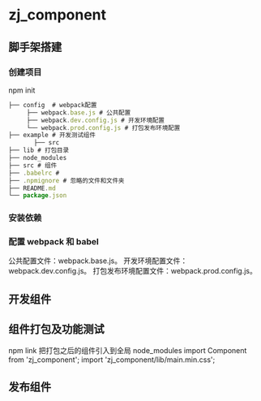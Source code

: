 # zj_component

## 脚手架搭建

### 创建项目
npm init
```javascript
├── config  # webpack配置
     ├── webpack.base.js # 公共配置
     ├── webpack.dev.config.js # 开发环境配置
     └── webpack.prod.config.js # 打包发布环境配置
├── example # 开发测试组件
       ├── src 
├── lib # 打包目录
├── node_modules 
├── src # 组件
├── .babelrc # 
├── .npmignore # 忽略的文件和文件夹
├── README.md
└── package.json
```

### 安装依赖

### 配置 webpack 和 babel
  公共配置文件：webpack.base.js。
  开发环境配置文件：webpack.dev.config.js。
  打包发布环境配置文件：webpack.prod.config.js。

## 开发组件

## 组件打包及功能测试
  npm link 把打包之后的组件引入到全局 node_modules 
  import Component from 'zj_component';
  import 'zj_component/lib/main.min.css';

## 发布组件
